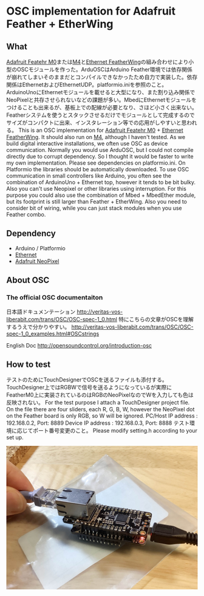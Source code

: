 # OSC implementation for Adafruit Feather + EtherWing
## What
[Adafruit Featehr M0](https://learn.adafruit.com/adafruit-feather-m0-express-designed-for-circuit-python-circuitpython)または[M4](https://learn.adafruit.com/adafruit-feather-m4-express-atsamd51)と[Ethernet FeatherWing](https://www.adafruit.com/product/3201)の組み合わせにより小型のOSCモジュールを作った。ArduOSCはArduino Feather環境では依存関係が崩れてしまいそのままだとコンパイルできなかったため自力で実装した。依存関係はEthernetおよびEthernetUDP。platformio.iniを参照のこと。
ArduinoUnoにEthernetモジュールを載せると大型になり、また割り込み関係でNeoPixelと共存させられないなどの課題が多い。MbedにEthernetモジュールをつけることも出来るが、基板上での配線が必要となり、さほど小さく出来ない。Featherシステムを使うとスタックさせるだけでモジュールとして完成するのでサイズがコンパクトに出来、インスタレーション等での応用がしやすいと思われる。
This is an OSC implementation for [Adafruit Featehr M0](https://learn.adafruit.com/adafruit-feather-m0-express-designed-for-circuit-python-circuitpython) + [Ethernet FeatherWing](https://www.adafruit.com/product/3201). It should also run on [M4](https://learn.adafruit.com/adafruit-feather-m4-express-atsamd51), although I haven't tested.
As we build digital interactive installations, we often use OSC as device communication. Normally you would use ArduOSC, but I could not compile directly due to corrupt dependency. So I thought it would be faster to write my own implementation. Please see dependencies on platformio.ini. On Platformio the libraries should be automatically downloaded.
To use OSC communication in small controllers like Arduino, you often see the combination of ArduinoUno + Ethernet top, however it tends to be bit bulky. Also you can't use Neopixel or other libraries using interruption. For this purpose you could also use the combination of Mbed + MbedEther module, but its footprint is still larger than Feather + EtherWing. Also you need to consider bit of wiring, while you can just stack modules when you use Feather combo.

## Dependency
* Arduino / Platformio
* [Ethernet](https://platformio.org/lib/show/872/Ethernet)
* [Adafruit NeoPixel](https://platformio.org/lib/show/28/Adafruit%20NeoPixel)

## About OSC
### The official OSC documentaiton
日本語ドキュメンテーション
http://veritas-vos-liberabit.com/trans/OSC/OSC-spec-1_0.html
特にこちらの文章がOSCを理解するうえで分かりやすい。
http://veritas-vos-liberabit.com/trans/OSC/OSC-spec-1_0_examples.html#OSCstrings

English Doc
http://opensoundcontrol.org/introduction-osc

## How to test
テストのためにTouchDesignerでOSCを送るファイルも添付する。TouchDesigner上ではRGBWで信号を送るようになっているが実際にFeatherM0上に実装されているのはRGBのNeoPixelなのでWを入力しても色は反映されない。
For the test purpose I attach a TouchDesigner project file. On the file there are four sliders, each R, G, B, W, however the NeoPixel dot on the Feather board is only RGB, so W will be ignored.
PC/Host IP address : 192.168.0.2, Port: 8889
Device IP address : 192.168.0.3, Port: 8888
テスト環境に応じてポート番号変更のこと。
Please modify setting.h according to your set up.

![Set up](https://github.com/1-10/featherM0_OSC/blob/master/IMG_1233e.jpg?raw=true)